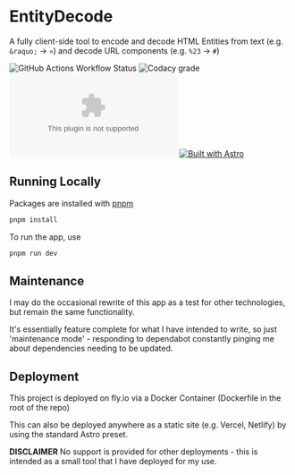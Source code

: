 # EntityDecode

A fully client-side tool to encode and decode HTML Entities from text (e.g. `&raquo;` → `»`)  and decode URL components (e.g. `%23` → `#`)

![GitHub Actions Workflow Status](https://img.shields.io/github/actions/workflow/status/RobBrazier/entitydecode.com/fly.yml)
![Codacy grade](https://img.shields.io/codacy/grade/a003cbb1e93148e8bd7ef0cfc0243ce0)
![GitHub License](https://img.shields.io/github/license/RobBrazier/entitydecode.com)
[![Built with Astro](https://astro.badg.es/v2/built-with-astro/tiny.svg)](https://astro.build)
## Running Locally

Packages are installed with [pnpm](https://pnpm.io/)

```bash
pnpm install
```

To run the app, use
```bash
pnpm run dev
```
## Maintenance

I may do the occasional rewrite of this app as a test for other technologies, but remain the same functionality.

It's essentially feature complete for what I have intended to write, so just 'maintenance mode' - responding to dependabot constantly pinging me about dependencies needing to be updated.
## Deployment

This project is deployed on fly.io via a Docker Container (Dockerfile in the root of the repo)

This can also be deployed anywhere as a static site (e.g. Vercel, Netlify) by using the standard Astro preset.

**DISCLAIMER** No support is provided for other deployments - this is intended as a small tool that I have deployed for my use.
